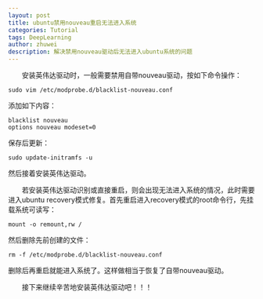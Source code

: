```yaml
---
layout: post
title: ubuntu禁用nouveau重启无法进入系统
categories: Tutorial
tags: DeepLearning
author: zhuwei
description: 解决禁用nouveau驱动后无法进入ubuntu系统的问题
---
```


                            
&emsp;&emsp;安装英伟达驱动时，一般需要禁用自带nouveau驱动，按如下命令操作：					

	sudo vim /etc/modprobe.d/blacklist-nouveau.conf			

添加如下内容：				

    blacklist nouveau				
    options nouveau modeset=0				
    
保存后更新：			

	sudo update-initramfs -u
    	
然后接着安装英伟达驱动。			

&emsp;&emsp;若安装英伟达驱动识别或直接重启，则会出现无法进入系统的情况，此时需要进入ubuntu recovery模式修复。首先重启进入recovery模式的root命令行，先挂载系统可读写：		

	mount -o remount,rw /			
    
然后删除先前创建的文件：			

	rm -f /etc/modprobe.d/blacklist-nouveau.conf		
    
删除后再重启就能进入系统了。这样做相当于恢复了自带nouveau驱动。				

&emsp;&emsp;接下来继续辛苦地安装英伟达驱动吧！！！
